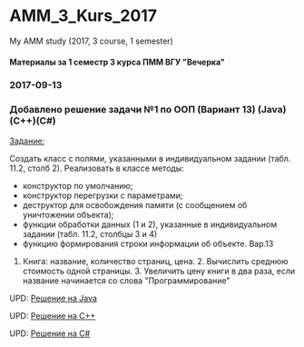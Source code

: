 # AMM_3_Kurs_2017
My AMM study (2017, 3 course, 1  semester)

#### Материалы за 1 семестр 3 курса ПММ ВГУ "Вечерка"

### 2017-09-13

### Добавлено решение задачи №1 по ООП (Вариант 13) (Java)(С++)(C#)
[Задание:](https://github.com/hroniko/AMM_3_Kurs_2017/blob/master/OOP/lab01/%D0%97%D0%B0%D0%B4%D0%B0%D0%BD%D0%B8%D0%B501.txt)

Создать класс с полями, указанными в индивидуальном задании (табл. 11.2, столб 2).
Реализовать в классе методы:
- конструктор по умолчанию;
- конструктор перегрузки с параметрами;
- деструктор для освобождения памяти (с сообщением об уничтожении объекта);
- функции обработки данных (1 и 2), указанные в индивидуальном задании (табл. 11.2, столбцы 3 и 4)
- функцию формирования строки информации об объекте.
Вар.13
1. Книга: название, количество страниц, цена. 2. Вычислить среднюю стоимость одной страницы. 3. Увеличить цену книги в два раза, если название начинается со слова "Программирование"

UPD: [Решение на Java](https://github.com/hroniko/AMM_3_Kurs_2017/tree/master/OOP/lab01/java)

UPD: [Решение на С++](https://github.com/hroniko/AMM_3_Kurs_2017/tree/master/OOP/lab01/с++)

UPD: [Решение на С#](https://github.com/hroniko/AMM_3_Kurs_2017/tree/master/OOP/lab01/с#)